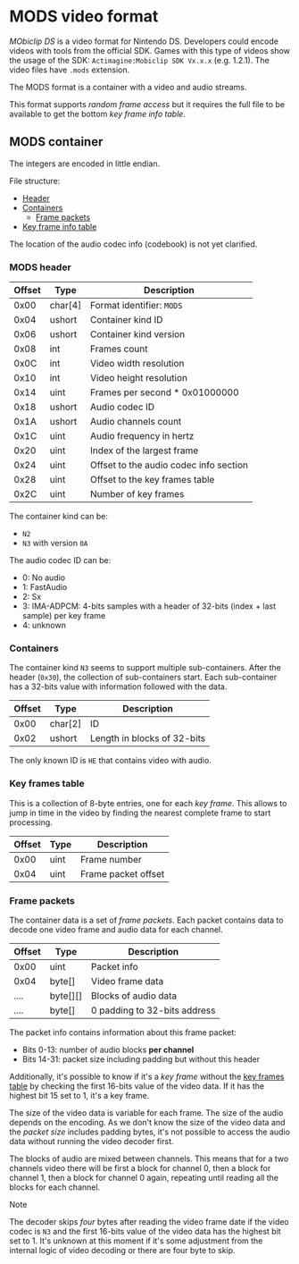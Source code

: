 # MODS video format

_MObiclip DS_ is a video format for Nintendo DS. Developers could encode videos
with tools from the official SDK. Games with this type of videos show the usage
of the SDK: `Actimagine:Mobiclip SDK Vx.x.x` (e.g. 1.2.1). The video files have
`.mods` extension.

The MODS format is a container with a video and audio streams.

This format supports _random frame access_ but it requires the full file to be
available to get the bottom _key frame info table_.

## MODS container

The integers are encoded in little endian.

File structure:

- [Header](#mods-header)
- [Containers](#containers)
  - [Frame packets](#frame-packets)
- [Key frame info table](#key-frames-table)

The location of the audio codec info (codebook) is not yet clarified.

### MODS header

| Offset | Type    | Description                            |
| ------ | ------- | -------------------------------------- |
| 0x00   | char[4] | Format identifier: `MODS`              |
| 0x04   | ushort  | Container kind ID                      |
| 0x06   | ushort  | Container kind version                 |
| 0x08   | int     | Frames count                           |
| 0x0C   | int     | Video width resolution                 |
| 0x10   | int     | Video height resolution                |
| 0x14   | uint    | Frames per second \* 0x01000000        |
| 0x18   | ushort  | Audio codec ID                         |
| 0x1A   | ushort  | Audio channels count                   |
| 0x1C   | uint    | Audio frequency in hertz               |
| 0x20   | uint    | Index of the largest frame             |
| 0x24   | uint    | Offset to the audio codec info section |
| 0x28   | uint    | Offset to the key frames table         |
| 0x2C   | uint    | Number of key frames                   |

The container kind can be:

- `N2`
- `N3` with version `0A`

The audio codec ID can be:

- 0: No audio
- 1: FastAudio
- 2: Sx
- 3: IMA-ADPCM: 4-bits samples with a header of 32-bits (index + last sample)
  per key frame
- 4: unknown

### Containers

The container kind `N3` seems to support multiple sub-containers. After the
header (`0x30`), the collection of sub-containers start. Each sub-container has
a 32-bits value with information followed with the data.

| Offset | Type    | Description                 |
| ------ | ------- | --------------------------- |
| 0x00   | char[2] | ID                          |
| 0x02   | ushort  | Length in blocks of 32-bits |

The only known ID is `HE` that contains video with audio.

### Key frames table

This is a collection of 8-byte entries, one for each _key frame_. This allows to
jump in time in the video by finding the nearest complete frame to start
processing.

| Offset | Type | Description         |
| ------ | ---- | ------------------- |
| 0x00   | uint | Frame number        |
| 0x04   | uint | Frame packet offset |

### Frame packets

The container data is a set of _frame packets_. Each packet contains data to
decode one video frame and audio data for each channel.

| Offset | Type     | Description                  |
| ------ | -------- | ---------------------------- |
| 0x00   | uint     | Packet info                  |
| 0x04   | byte[]   | Video frame data             |
| ....   | byte[][] | Blocks of audio data         |
| ....   | byte[]   | 0 padding to 32-bits address |

The packet info contains information about this frame packet:

- Bits 0-13: number of audio blocks **per channel**
- Bits 14-31: packet size including padding but without this header

Additionally, it's possible to know if it's a _key frame_ without the
[key frames table](#key-frames-table) by checking the first 16-bits value of the
video data. If it has the highest bit 15 set to 1, it's a key frame.

The size of the video data is variable for each frame. The size of the audio
depends on the encoding. As we don't know the size of the video data and the
_packet size_ includes padding bytes, it's not possible to access the audio data
without running the video decoder first.

The blocks of audio are mixed between channels. This means that for a two
channels video there will be first a block for channel 0, then a block for
channel 1, then a block for channel 0 again, repeating until reading all the
blocks for each channel.

> [!NOTE]  
> The decoder skips _four_ bytes after reading the video frame date if the video
> codec is `N3` and the first 16-bits value of the video data has the highest
> bit set to 1. It's unknown at this moment if it's some adjustment from the
> internal logic of video decoding or there are four byte to skip.
